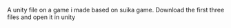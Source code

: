 A unity file on a game i made based on suika game. 
Download the first three files and open it in unity
